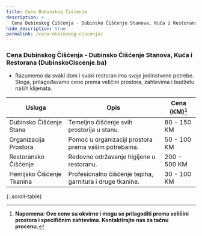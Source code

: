 ```yaml
---
title: Cena Dubinskog Čišćenja
description: >
  Cena Dubinskog Čišćenja - Dubinsko Čišćenje Stanova, Kuća i Restorana
hide_description: true
permalink: /cena-dubinskog-ciscenja/
---
```


### Cena Dubinskog Čišćenja - Dubinsko Čišćenje Stanova, Kuća i Restorana (DubinskoCiscenje.ba)

- Razumemo da svaki dom i svaki restoran ima svoje jedinstvene potrebe. Stoga, prilagođavamo cene prema veličini prostora, zahtevima i budžetu naših klijenata.


| Usluga                       | Opis                                             | Cena (KM)[^1]  |
|------------------------------|--------------------------------------------------|----------------|
| Dubinsko Čišćenje Stana      | Temeljno čišćenje svih prostorija u stanu.       | 80 - 150 KM    |
| Organizacija Prostora        | Pomoć u organizaciji prostora prema vašim potrebama. | 50 - 100 KM  |
| Restoransko Čišćenje         | Redovno održavanje higijene u restoranu.         | 200 - 500 KM  |
| Hemijsko Čišćenje Tkanina    | Profesionalno čišćenje tepiha, garnitura i druge tkanine. | 30 - 100 KM |
{:.scroll-table}


[^1]: **Napomena: Ove cene su okvirne i mogu se prilagoditi prema veličini prostora i specifičnim zahtevima. Kontaktirajte nas za tačnu procenu.**

